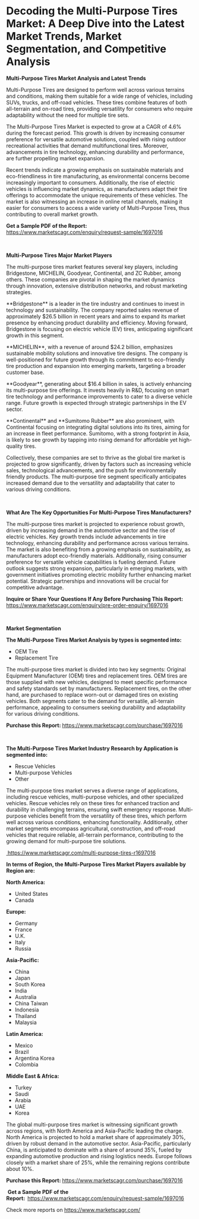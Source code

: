<p><h1>Decoding the Multi-Purpose Tires Market: A Deep Dive into the Latest Market Trends, Market Segmentation, and Competitive Analysis</h1></p><p><strong>Multi-Purpose Tires Market Analysis and Latest Trends</strong></p>
<p><p>Multi-Purpose Tires are designed to perform well across various terrains and conditions, making them suitable for a wide range of vehicles, including SUVs, trucks, and off-road vehicles. These tires combine features of both all-terrain and on-road tires, providing versatility for consumers who require adaptability without the need for multiple tire sets.</p><p>The Multi-Purpose Tires Market is expected to grow at a CAGR of 4.6% during the forecast period. This growth is driven by increasing consumer preference for versatile automotive solutions, coupled with rising outdoor recreational activities that demand multifunctional tires. Moreover, advancements in tire technology, enhancing durability and performance, are further propelling market expansion. </p><p>Recent trends indicate a growing emphasis on sustainable materials and eco-friendliness in tire manufacturing, as environmental concerns become increasingly important to consumers. Additionally, the rise of electric vehicles is influencing market dynamics, as manufacturers adapt their tire offerings to accommodate the unique requirements of these vehicles. The market is also witnessing an increase in online retail channels, making it easier for consumers to access a wide variety of Multi-Purpose Tires, thus contributing to overall market growth.</p></p>
<p><strong>Get a Sample PDF of the Report:&nbsp;</strong> <a href="https://www.marketscagr.com/enquiry/request-sample/1697016?utm_campaign=1999&utm_medium=2&utm_source=Github&utm_content=ia&utm_term=08012025&utm_id=multi-purpose-tires">https://www.marketscagr.com/enquiry/request-sample/1697016</a></p>
<p>&nbsp;</p>
<p><strong>Multi-Purpose Tires Major Market Players</strong></p>
<p><p>The multi-purpose tires market features several key players, including Bridgestone, MICHELIN, Goodyear, Continental, and ZC Rubber, among others. These companies are pivotal in shaping the market dynamics through innovation, extensive distribution networks, and robust marketing strategies.</p><p>**Bridgestone** is a leader in the tire industry and continues to invest in technology and sustainability. The company reported sales revenue of approximately $26.5 billion in recent years and aims to expand its market presence by enhancing product durability and efficiency. Moving forward, Bridgestone is focusing on electric vehicle (EV) tires, anticipating significant growth in this segment.</p><p>**MICHELIN**, with a revenue of around $24.2 billion, emphasizes sustainable mobility solutions and innovative tire designs. The company is well-positioned for future growth through its commitment to eco-friendly tire production and expansion into emerging markets, targeting a broader customer base.</p><p>**Goodyear**, generating about $16.4 billion in sales, is actively enhancing its multi-purpose tire offerings. It invests heavily in R&D, focusing on smart tire technology and performance improvements to cater to a diverse vehicle range. Future growth is expected through strategic partnerships in the EV sector.</p><p>**Continental** and **Sumitomo Rubber** are also prominent, with Continental focusing on integrating digital solutions into its tires, aiming for an increase in fleet performance. Sumitomo, with a strong footprint in Asia, is likely to see growth by tapping into rising demand for affordable yet high-quality tires.</p><p>Collectively, these companies are set to thrive as the global tire market is projected to grow significantly, driven by factors such as increasing vehicle sales, technological advancements, and the push for environmentally friendly products. The multi-purpose tire segment specifically anticipates increased demand due to the versatility and adaptability that cater to various driving conditions.</p></p>
<p>&nbsp;</p>
<p><strong>What Are The Key Opportunities For Multi-Purpose Tires Manufacturers?</strong></p>
<p><p>The multi-purpose tires market is projected to experience robust growth, driven by increasing demand in the automotive sector and the rise of electric vehicles. Key growth trends include advancements in tire technology, enhancing durability and performance across various terrains. The market is also benefiting from a growing emphasis on sustainability, as manufacturers adopt eco-friendly materials. Additionally, rising consumer preference for versatile vehicle capabilities is fueling demand. Future outlook suggests strong expansion, particularly in emerging markets, with government initiatives promoting electric mobility further enhancing market potential. Strategic partnerships and innovations will be crucial for competitive advantage.</p></p>
<p><strong>Inquire or Share Your Questions If Any Before Purchasing This Report:</strong> <a href="https://www.marketscagr.com/enquiry/pre-order-enquiry/1697016?utm_campaign=1999&utm_medium=2&utm_source=Github&utm_content=ia&utm_term=08012025&utm_id=multi-purpose-tires">https://www.marketscagr.com/enquiry/pre-order-enquiry/1697016</a></p>
<p>&nbsp;</p>
<p><strong>Market Segmentation</strong></p>
<p><strong>The Multi-Purpose Tires Market Analysis by types is segmented into:</strong></p>
<p><ul><li>OEM Tire</li><li>Replacement Tire</li></ul></p>
<p><p>The multi-purpose tires market is divided into two key segments: Original Equipment Manufacturer (OEM) tires and replacement tires. OEM tires are those supplied with new vehicles, designed to meet specific performance and safety standards set by manufacturers. Replacement tires, on the other hand, are purchased to replace worn-out or damaged tires on existing vehicles. Both segments cater to the demand for versatile, all-terrain performance, appealing to consumers seeking durability and adaptability for various driving conditions.</p></p>
<p><strong>Purchase this Report:&nbsp;</strong><a href="https://www.marketscagr.com/purchase/1697016?utm_campaign=1999&utm_medium=2&utm_source=Github&utm_content=ia&utm_term=08012025&utm_id=multi-purpose-tires">https://www.marketscagr.com/purchase/1697016</a></p>
<p>&nbsp;</p>
<p><strong>The Multi-Purpose Tires Market Industry Research by Application is segmented into:</strong></p>
<p><ul><li>Rescue Vehicles</li><li>Multi-purpose Vehicles</li><li>Other</li></ul></p>
<p><p>The multi-purpose tires market serves a diverse range of applications, including rescue vehicles, multi-purpose vehicles, and other specialized vehicles. Rescue vehicles rely on these tires for enhanced traction and durability in challenging terrains, ensuring swift emergency response. Multi-purpose vehicles benefit from the versatility of these tires, which perform well across various conditions, enhancing functionality. Additionally, other market segments encompass agricultural, construction, and off-road vehicles that require reliable, all-terrain performance, contributing to the growing demand for multi-purpose tire solutions.</p></p>
<p><a href="https://www.marketscagr.com/multi-purpose-tires-r1697016?utm_campaign=1999&utm_medium=2&utm_source=Github&utm_content=ia&utm_term=08012025&utm_id=multi-purpose-tires">&nbsp;https://www.marketscagr.com/multi-purpose-tires-r1697016</a></p>
<p><strong>In terms of Region, the Multi-Purpose Tires Market Players available by Region are:</strong></p>
<p>
    <p> <strong> North America: </strong>
        <ul>
            <li>United States</li>
            <li>Canada</li>
        </ul>
        </p> 
    <p> <strong> Europe: </strong>
        <ul>
            <li>Germany</li>
            <li>France</li>
            <li>U.K.</li>
            <li>Italy</li>
            <li>Russia</li>
        </ul>
        </p> 
    <p> <strong> Asia-Pacific: </strong>
        <ul>
            <li>China</li>
            <li>Japan</li>
            <li>South Korea</li>
            <li>India</li>
            <li>Australia</li>
            <li>China Taiwan</li>
            <li>Indonesia</li>
            <li>Thailand</li>
            <li>Malaysia</li>
        </ul>
        </p> 
    <p> <strong> Latin America: </strong>
        <ul>
            <li>Mexico</li>
            <li>Brazil</li>
            <li>Argentina Korea</li>
            <li>Colombia</li>
        </ul>
        </p> 
    <p> <strong> Middle East & Africa: </strong>
        <ul>
            <li>Turkey</li>
            <li>Saudi</li>
            <li>Arabia</li>
            <li>UAE</li>
            <li>Korea</li>
        </ul>
    </p>
    </p>
<p><p>The global multi-purpose tires market is witnessing significant growth across regions, with North America and Asia-Pacific leading the charge. North America is projected to hold a market share of approximately 30%, driven by robust demand in the automotive sector. Asia-Pacific, particularly China, is anticipated to dominate with a share of around 35%, fueled by expanding automotive production and rising logistics needs. Europe follows closely with a market share of 25%, while the remaining regions contribute about 10%.</p></p>
<p><strong>Purchase this Report: </strong><a href="https://www.marketscagr.com/purchase/1697016?utm_campaign=1999&utm_medium=2&utm_source=Github&utm_content=ia&utm_term=08012025&utm_id=multi-purpose-tires">https://www.marketscagr.com/purchase/1697016</a></p>
<p>&nbsp;<strong>Get a Sample PDF of the Report:&nbsp;&nbsp;</strong><a href="https://www.marketscagr.com/enquiry/request-sample/1697016?utm_campaign=1999&utm_medium=2&utm_source=Github&utm_content=ia&utm_term=08012025&utm_id=multi-purpose-tires">https://www.marketscagr.com/enquiry/request-sample/1697016</a></p>
<p><strong></strong></p>
<p>Check more reports on <a href="https://www.marketscagr.com/?utm_campaign=1999&utm_medium=2&utm_source=Github&utm_content=ia&utm_term=08012025&utm_id=multi-purpose-tires">https://www.marketscagr.com/</a></p>